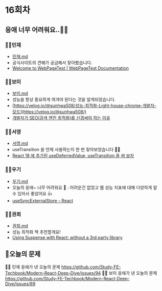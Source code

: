 # 16회차

## 응애 너무 어려워요..👶🏻

### 👶🏻민재

- [민재.md](./민재/민재.md)
- 공식사이트의 견해가 궁금해서 찾아봤습니다.
- [Welcome to WebPageTest | WebPageTest Documentation](https://docs.webpagetest.org/getting-started/)

### 👶🏻보미

- [보미.md](./보미/보미.md)
- 성능을 항상 중요하게 여겨야 된다는 것을 알게되었습니다.
- [https://velog.io/@sunhwa508/성능-최적화-Light-house-chrome-개발자-모드](https://velog.io/@sunhwa508/)
- [개발자가 SEO(검색 엔진 최적화)를 신경써야 하는 이유](https://bori-note.tistory.com/20)

### 👶🏻서영

- [서영.md](./서영/서영.md)
- useTransition 을 언제 사용하는지 한 번 찾아보았습니다 👶🏻
- [React 18 에 추가된 useDeferredValue, useTransition 을 써 보자](https://velog.io/@ktthee/React-18-에-추가된-useDeferredValue-를-써-보자)

### 👶🏻우기

- [우기.md](./우기/우기.md)
- 오늘의 응애~ 너무 어려워요 👶 : 어려운건 없었고 웹 성능 지표에 대해 다양하게 알 수 있어서 좋았어요 👍
- [useSyncExternalStore – React](https://yozm.wishket.com/magazine/detail/2036/)

### 👶🏻권희

- [권희.md](./권희/권희.md)
- 성능 최적화 책 추천할게요!
- [Using Suspense with React: without a 3rd party library](https://product.kyobobook.co.kr/detail/S000200178292)

## 📍오늘의 문제

👶🏻 민재 응애가 낸 오늘의 문제
https://github.com/Study-FE-Techbook/Modern-React-Deep-Dive/issues/94
👶🏻 보미 응애가 낸 오늘의 문제
https://github.com/Study-FE-Techbook/Modern-React-Deep-Dive/issues/89
